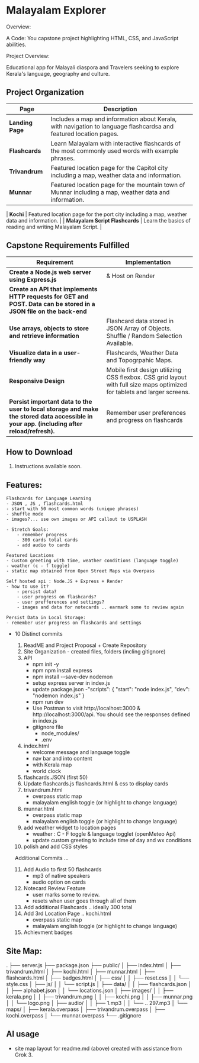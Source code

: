 # Malayalam Explorer 

Overview:

A Code: You capstone project highlighting HTML, CSS, and JavaScript abilities.

Project Overview:

Educational app for Malayali diaspora and Travelers seeking to explore Kerala's language, geography and culture. 


## Project Organization

| Page | Description |
|------|-------------|
| **Landing Page** | Includes a map and information about Kerala, with navigation to language flashcardsa and featured location pages. |
| **Flashcards** | Learn Malayalam with interactive flashcards of the most commonly used words with example phrases. |
| **Trivandrum** | Featured location page for the Capitol city including a map, weather data and information. |
| **Munnar** | Featured location page for the mountain town of Munnar including a map, weather data and information. |

| **Kochi** | Featured location page for the port city including a map, weather data and information. |
| **Malayalam Script Flashcards** | Learn the basics of reading and writing Malayalam Script. |


## Capstone Requirements Fulfilled

| Requirement | Implementation |
|-------------|----------------|
| **Create a Node.js web server using Express.js** | & Host on Render |
| **Create an API that implements HTTP requests for GET and POST. Data can be stored in a JSON file on the back-end** | |
| **Use arrays, objects to store and retrieve information** |  Flashcard data stored in JSON Array of Objects. Shuffle / Random Selection Available. |
| **Visualize data in a user-friendly way** | Flashcards, Weather Data and Topogrpahic Maps. |
| **Responsive Design** | Mobile first design utilizing CSS flexbox. CSS grid layout with full size maps optimized for tablets and larger screens. |
| **Persist important data to the user to local storage and make the stored data accessible in your app. (including after reload/refresh).**| Remember user preferences and progress on flashcards |

## How to Download

1. Instructions available soon. 


## Features: 
 
    Flashcards for Language Learning 
    - JSON , JS , flashcards.html 
    - start with 50 most common words (unique phrases)
    - shuffle mode 
    - images?... use own images or API callout to USPLASH  

    - Stretch Goals: 
        - remember progress 
        - 300 cards total cards
        - add audio to cards 

    Featured Locations 
    - Custom greeting with time, weather conditions (language toggle)
    - weather (c - f toggle)
    - static map obtained from Open Street Maps via Overpass 

    Self hosted api : Node.JS + Express + Render 
    - how to use it? 
        - persist data? 
        - user progress on flashcards? 
        - user prefferences and settings? 
        - images and data for notecards .. earmark some to review again 

    Persist Data in Local Storage:
    - remember user progress on flashcards and settings 



* 10 Distinct commits
    1. ReadME and Project Proposal + Create Repository
    2. Site Organization - created files, folders (incling gitignore) 
    3. API 
        - npm init -y
        - npm npm install express
        - npm install --save-dev nodemon
        - setup express server in index.js 
        - update package.json 
            -"scripts": {
                "start": "node index.js",
                "dev": "nodemon index.js" }
        - npm run dev
        - Use Postman to visit http://localhost:3000 & http://localhost:3000/api. You should see the responses defined in index.js
        - gitignore file 
            - node_modules/
            - .env
    4. index.html 
        - welcome message and language toggle
        - nav bar and into content 
        - with Kerala map
        - world clock
    5. flashcards.JSON (first 50)
    6. Update flashcards.js  flashcards.html & css to display cards
    7. trivandrum.html 
        - overpass static map
        - malayalam english toggle (or highlight to change language)
    8. munnar.html 
        - overpass static map
        - malayalam english toggle (or highlight to change language)
    9. add weather widget to location pages 
        - weather : C - F toggle & language togglet (openMeteo Api)
        - update custom greeting to include time of day and wx conditions
    10. polish and add CSS styles

    Additional Commits ... 

    11. Add Audio to first 50 flashcards 
        - mp3 of native speakers
        - audio option on cards 
    12. Notecard Review Feature 
        - user marks some to review. 
        - resets when user goes through all of them  
    13. Add additional Flashcards .. ideally 300 total 
    14. Add 3rd Location Page .. kochi.html
        - overpass static map
        - malayalam english toggle (or highlight to change language)
    15. Achievment badges 

## Site Map: 

.
├── server.js
├── package.json
├── public/
│   ├── index.html
│   ├── trivandrum.html
│   ├── kochi.html
│   ├── munnar.html
│   ├── flashcards.html
│   ├── badges.html
│   ├── css/
│   │   ├── reset.css
│   │   └── style.css
│   ├── js/
│   │   └── script.js
│   ├── data/
│   │   ├── flashcards.json
│   │   ├── alphabet.json
│   │   └── locations.json
│   ├── images/
│   │   ├── kerala.png
│   │   ├── trivandrum.png
│   │   ├── kochi.png
│   │   ├── munnar.png
│   │   └── logo.png
│   ├── audio/
│   │   ├── 1.mp3
│   │   └── .. 297.mp3
│   └── maps/
│       ├── kerala.overpass
│       ├── trivandrum.overpass
│       ├── kochi.overpass
│       └── munnar.overpass
└── .gitignore

## AI usage 
- site map layout for readme.md (above) created with assistance from Grok 3. 





                        